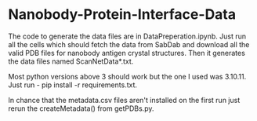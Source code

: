 # Nanobody-Protein-Interface-Data

The code to generate the data files are in DataPreperation.ipynb. Just run all the cells which should fetch the data from
SabDab and download all the valid PDB files for nanobody antigen crystal structures. Then it generates the data files named ScanNetData*.txt.

Most python versions above 3 should work but the one I used was 3.10.11. Just run - pip install -r requirements.txt.

In chance that the metadata.csv files aren't installed on the first run just rerun the createMetadata() from getPDBs.py.